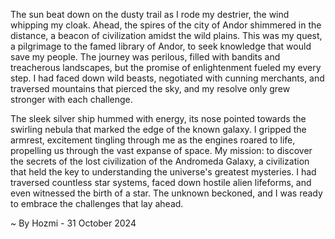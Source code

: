 
The sun beat down on the dusty trail as I rode my destrier, the wind whipping my cloak. Ahead, the spires of the city of Andor shimmered in the distance, a beacon of civilization amidst the wild plains. This was my quest, a pilgrimage to the famed library of Andor, to seek knowledge that would save my people. The journey was perilous, filled with bandits and treacherous landscapes, but the promise of enlightenment fueled my every step. I had faced down wild beasts, negotiated with cunning merchants, and traversed mountains that pierced the sky, and my resolve only grew stronger with each challenge.

The sleek silver ship hummed with energy, its nose pointed towards the swirling nebula that marked the edge of the known galaxy. I gripped the armrest, excitement tingling through me as the engines roared to life, propelling us through the vast expanse of space. My mission: to discover the secrets of the lost civilization of the Andromeda Galaxy, a civilization that held the key to understanding the universe's greatest mysteries. I had traversed countless star systems, faced down hostile alien lifeforms, and even witnessed the birth of a star. The unknown beckoned, and I was ready to embrace the challenges that lay ahead. 

~ By Hozmi - 31 October 2024
